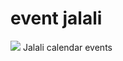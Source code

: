 # event jalali
![](https://banners.beyondco.de/Jalali%20Events%20MarkDown%20Template.png?theme=dark&packageManager=&packageName=git%20clone%20https://github.com/DarkCalendar/events_jalali.git&pattern=charlieBrown&style=style_1&description=Join%20the%20community&md=1&showWatermark=1&fontSize=100px&images=calendar)
Jalali calendar events
